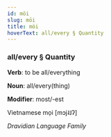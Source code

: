 ```yaml
---
id: möi
slug: möi
title: möi
hoverText: all/every § Quantity
---
```


### all/every § Quantity

**Verb**: to be all/everything

**Noun**: all/every(thing)

**Modifier**: most/-est

Vietnamese mọi   [mɔj˨˩ʔ]

*Dravidian Language Family*